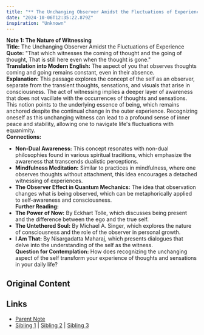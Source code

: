 ```yaml
---
title: "** The Unchanging Observer Amidst the Fluctuations of Experience"
date: "2024-10-06T12:35:22.879Z"
inspiration: "Unknown"
---
```


  
**Note 1: The Nature of Witnessing**  
**Title:** The Unchanging Observer Amidst the Fluctuations of Experience  
**Quote:** "That which witnesses the coming of thought and the going of thought, That is still here even when the thought is gone."  
**Translation into Modern English:** The aspect of you that observes thoughts coming and going remains constant, even in their absence.  
**Explanation:** This passage explores the concept of the self as an observer, separate from the transient thoughts, sensations, and visuals that arise in consciousness. The act of witnessing implies a deeper layer of awareness that does not vacillate with the occurrences of thoughts and sensations. This notion points to the underlying essence of being, which remains anchored despite the continual change in the outer experience. Recognizing oneself as this unchanging witness can lead to a profound sense of inner peace and stability, allowing one to navigate life's fluctuations with equanimity.  
**Connections:**  
- **Non-Dual Awareness:** This concept resonates with non-dual philosophies found in various spiritual traditions, which emphasize the awareness that transcends dualistic perceptions.  
- **Mindfulness Meditation:** Similar to practices in mindfulness, where one observes thoughts without attachment, this idea encourages a detached witnessing of experiences.  
- **The Observer Effect in Quantum Mechanics:** The idea that observation changes what is being observed, which can be metaphorically applied to self-awareness and consciousness.  
**Further Reading:**  
- **The Power of Now:** By Eckhart Tolle, which discusses being present and the difference between the ego and the true self.  
- **The Untethered Soul:** By Michael A. Singer, which explores the nature of consciousness and the role of the observer in personal growth.  
- **I Am That:** By Nisargadatta Maharaj, which presents dialogues that delve into the understanding of the self as the witness.  
**Question for Contemplation:** How does recognizing the unchanging aspect of the self transform your experience of thoughts and sensations in your daily life?  



## Original Content



## Links

- [Parent Note](/parent-note.md)
- [Sibling 1](/zettel1.md) | [Sibling 2](/zettel2.md) | [Sibling 3](/zettel3.md)
